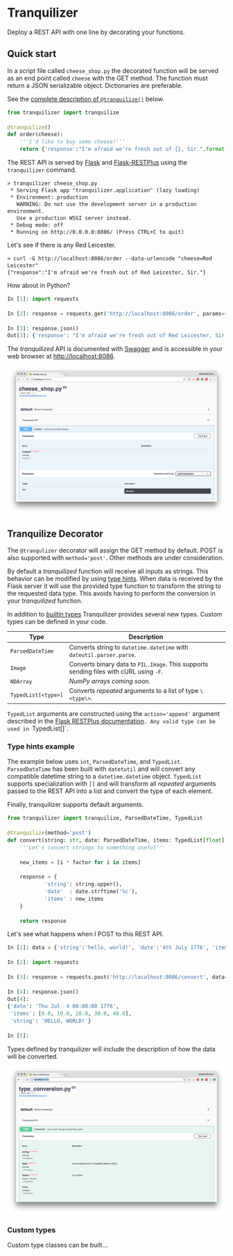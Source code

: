 # Tranquilizer

Deploy a REST API with one line by decorating your functions.

## Quick start

In a script file called `cheese_shop.py` the decorated function
will be served as an end point called `cheese` with the GET method. The
function must return a JSON serializable object. Dictionaries are preferable.

See the [complete description of `@tranquilize()`](#tranquilize-decorator) below.

```python
from tranquilizer import tranquilize

@tranquilize()
def order(cheese):
    '''I'd like to buy some cheese!'''
    return {'response':"I'm afraid we're fresh out of {}, Sir.".format(cheese)}
```

The REST API is served by [Flask](http://flask.pocoo.org/) and [Flask-RESTPlus](http://flask-restplus.readthedocs.io/en/stable/index.html)
using the `tranquilizer` command.


```
> tranquilizer cheese_shop.py
 * Serving Flask app "tranquilizer.application" (lazy loading)
 * Environment: production
   WARNING: Do not use the development server in a production environment.
   Use a production WSGI server instead.
 * Debug mode: off
 * Running on http://0.0.0.0:8086/ (Press CTRL+C to quit)

```

Let's see if there is any Red Leicester.

```
> curl -G http://localhost:8086/order --data-urlencode "cheese=Red Leicester"
{"response":"I'm afraid we're fresh out of Red Leicester, Sir."}
```

How about in Python?

```python
In [1]: import requests

In [2]: response = requests.get('http://localhost:8086/order', params={'cheese':'Red Leicester'})

In [3]: response.json()
Out[3]: {'response': "I'm afraid we're fresh out of Red Leicester, Sir."}
```

The *tranquilized* API is documented with [Swagger](https://swagger.io/tools/open-source/) and is accessible
in your web browser at [http://localhost:8086](http://localhost:8086).

![](img/swagger.png)

## Tranquilize Decorator

The `@tranqulizer` decorator will assign the GET method by default. POST is also supported with `method='post'`.
Other methods are under consideration.

By default a *tranquilized* function will receive all inputs as strings. This behavior can be modified by using [type hints](https://docs.python.org/3/library/typing.html). When data is received by the Flask server it will use the provided
type function to transform the string to the requested data type. This avoids having to perform the conversion in your
*tranquilized* function.

In addition to [*builtin* types](https://docs.python.org/3/library/stdtypes.html) Tranquilizer provides several new types. Custom types can be defined in your code.

|Type|Description|
|----|-----------|
|`ParsedDateTime`| Converts string to `datetime.datetime` with `dateutil.parser.parse`.|
|`Image`| Converts binary data to `PIL.Image`. This supports sending files with cURL using `-F`.|
|`NDArray`| *NumPy arrays coming soon.*|
|`TypedList[<type>]`| Converts *repeated* arguments to a list of type `\<type\>`.|

`TypedList` arguments are constructed using the `action='append'` argument described in
the [Flask RESTPlus documentation](http://flask-restplus.readthedocs.io/en/stable/parsing.html#multiple-values-lists)`.
Any valid type can be used in `TypedList[]`.

### Type hints example

The example below uses `int`, `ParsedDateTime`, and `TypedList`. `ParsedDataTime`
has been built with `datetutil` and will convert any compatible datetime string to a `datetime.datetime` object. `TypedList`
supports specialization with `[]` and will transform all *repeated* arguments passed to the REST API into a list and convert
the type of each element.

Finally, tranquilizer supports default arguments.

```python
from tranquilizer import tranquilize, ParsedDateTime, TypedList

@tranquilize(method='post')
def convert(string: str, date: ParsedDateTime, items: TypedList[float], factor: int = 10):
    '''Let's convert strings to something useful'''

    new_items = [i * factor for i in items]

    response = {
            'string': string.upper(),
            'date'  : date.strftime('%c'),
            'items' : new_items
    }

    return response
```

Let's see what happens when I POST to this REST API.

```python
In [1]: data = {'string':'hello, world!', 'date':'4th July 1776', 'items':range(5)}

In [2]: import requests

In [3]: response = requests.post('http://localhost:8086/convert', data=data)

In [4]: response.json()
Out[4]:
{'date': 'Thu Jul  4 00:00:00 1776',
 'items': [0.0, 10.0, 20.0, 30.0, 40.0],
 'string': 'HELLO, WORLD!'}

In [5]:
```

Types defined by tranquilizer will include the description of how the data will be converted.

![](img/types.png)


### Custom types

Custom type classes can be built...